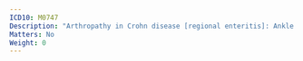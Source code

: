 ```yaml
---
ICD10: M0747
Description: "Arthropathy in Crohn disease [regional enteritis]: Ankle and foot"
Matters: No
Weight: 0
---
```


